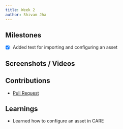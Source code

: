 ```yaml
---
title: Week 2
author: Shivam Jha
---
```


## Milestones
- [x] Added test for importing and configuring an asset

## Screenshots / Videos 

## Contributions
- [Pull Request](https://github.com/coronasafe/care_fe/pull/5870)

## Learnings
- Learned how to configure an asset in CARE